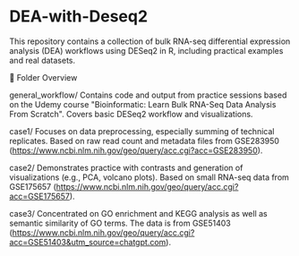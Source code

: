 # DEA-with-Deseq2
This repository contains a collection of bulk RNA-seq differential expression analysis (DEA) workflows using DESeq2 in R, including practical examples and real datasets.

📁 Folder Overview

general_workflow/
Contains code and output from practice sessions based on the Udemy course
"Bioinformatic: Learn Bulk RNA-Seq Data Analysis From Scratch".
Covers basic DESeq2 workflow and visualizations.

case1/
Focuses on data preprocessing, especially summing of technical replicates.
Based on raw read count and metadata files from GSE283950 (https://www.ncbi.nlm.nih.gov/geo/query/acc.cgi?acc=GSE283950).

case2/
Demonstrates practice with contrasts and generation of visualizations (e.g., PCA, volcano plots).
Based on small RNA-seq data from GSE175657 (https://www.ncbi.nlm.nih.gov/geo/query/acc.cgi?acc=GSE175657).

case3/
Concentrated on GO enrichment and KEGG analysis as well as semantic similarity of GO terms. The data is from GSE51403 (https://www.ncbi.nlm.nih.gov/geo/query/acc.cgi?acc=GSE51403&utm_source=chatgpt.com).
